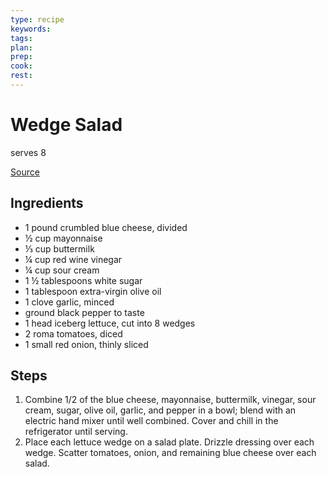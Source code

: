 ```yaml
---
type: recipe
keywords:
tags:
plan:
prep:
cook:
rest:
---
```


# Wedge Salad

serves 8

[Source](https://www.allrecipes.com/recipe/150738/wedge-salad-with-elegant-blue-cheese-dressing/)

## Ingredients

- 1 pound crumbled blue cheese, divided
- ½ cup mayonnaise
- ⅓ cup buttermilk
- ¼ cup red wine vinegar
- ¼ cup sour cream
- 1 ½ tablespoons white sugar
- 1 tablespoon extra-virgin olive oil
- 1 clove garlic, minced
- ground black pepper to taste
- 1 head iceberg lettuce, cut into 8 wedges
- 2 roma tomatoes, diced
- 1 small red onion, thinly sliced

## Steps

1. Combine 1/2 of the blue cheese, mayonnaise, buttermilk, vinegar, sour cream, sugar, olive oil, garlic, and pepper in a bowl; blend with an electric hand mixer until well combined. Cover and chill in the refrigerator until serving.
2. Place each lettuce wedge on a salad plate. Drizzle dressing over each wedge. Scatter tomatoes, onion, and remaining blue cheese over each salad.